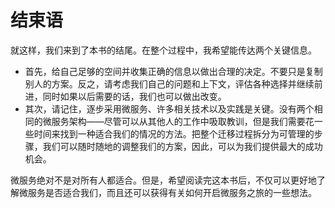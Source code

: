 # 结束语

就这样，我们来到了本书的结尾。在整个过程中，我希望能传达两个关键信息。

* 首先，给自己足够的空间并收集正确的信息以做出合理的决定。不要只是复制别人的方案。反之，请考虑我们自己的问题和上下文，评估各种选择并继续前进，同时如果以后需要的话，我们也可以做出改变。
* 其次，请记住，逐步采用微服务、许多相关技术以及实践是关键。没有两个相同的微服务架构——尽管可以从其他人的工作中吸取教训，但是我们需要花一些时间来找到一种适合我们的情况的方法。把整个迁移过程拆分为可管理的步骤，我们可以随时随地的调整我们的方案，因此，可以为我们提供最大的成功机会。

微服务绝对不是对所有人都适合。但是，希望阅读完这本书后，不仅可以更好地了解微服务是否适合我们，而且还可以获得有关如何开启微服务之旅的一些想法。